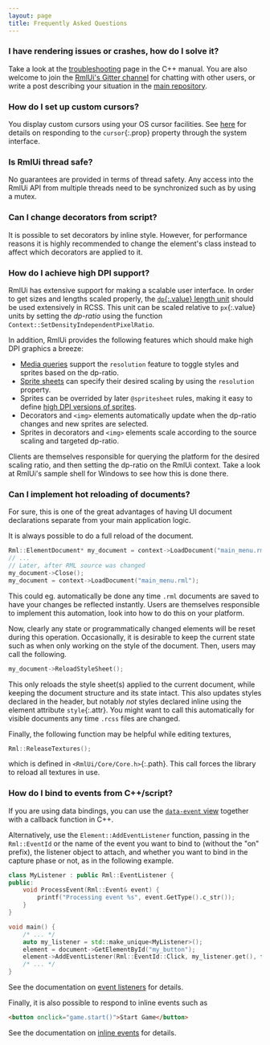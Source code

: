 ```yaml
---
layout: page
title: Frequently Asked Questions
---
```



### I have rendering issues or crashes, how do I solve it?

Take a look at the [troubleshooting](cpp_manual/troubleshooting.html) page in the C++ manual. You are also welcome to join the [RmlUi's Gitter channel](https://gitter.im/RmlUi/community) for chatting with other users, or write a post describing your situation in the [main repository]({{page.lib_site}}).


### How do I set up custom cursors?

You display custom cursors using your OS cursor facilities. See [here](cpp_manual/contexts.html#mouse-cursor) for details on responding to the `cursor`{:.prop} property through the system interface.


### Is RmlUi thread safe?

No guarantees are provided in terms of thread safety. Any access into the RmlUi API from multiple threads need to be synchronized such as by using a mutex.


### Can I change decorators from script?

It is possible to set decorators by inline style. However, for performance reasons it is highly recommended to change the element's class instead to affect which decorators are applied to it.


### How do I achieve high DPI support?

RmlUi has extensive support for making a scalable user interface. In order to get sizes and lengths scaled properly, the [`dp`{:.value} length unit](rcss/syntax.html#dp-unit) should be used extensively in RCSS. This unit can be scaled relative to `px`{:.value} units by setting the *dp-ratio* using the function `Context::SetDensityIndependentPixelRatio`.

In addition, RmlUi provides the following features which should make high DPI graphics a breeze:

- [Media queries](rcss/media_queries.html) support the `resolution` feature to toggle styles and sprites based on the dp-ratio.
- [Sprite sheets](rcss/sprite_sheets.html) can specify their desired scaling by using the `resolution` property.
- Sprites can be overrided by later `@spritesheet` rules, making it easy to define [high DPI versions of sprites](rcss/sprite_sheets.html#high-dpi).
- Decorators and `<img>` elements automatically update when the dp-ratio changes and new sprites are selected.
- Sprites in decorators and `<img>` elements scale according to the source scaling and targeted dp-ratio.

Clients are themselves responsible for querying the platform for the desired scaling ratio, and then setting the dp-ratio on the RmlUi context. Take a look at RmlUi's sample shell for Windows to see how this is done there.


### Can I implement hot reloading of documents?

For sure, this is one of the great advantages of having UI document declarations separate from your main application logic.

It is always possible to do a full reload of the document. 

```cpp
Rml::ElementDocument* my_document = context->LoadDocument("main_menu.rml");
// ...
// Later, after RML source was changed
my_document->Close();
my_document = context->LoadDocument("main_menu.rml");
```
This could eg. automatically be done any time `.rml` documents are saved to have your changes be reflected instantly. Users are themselves responsible to implement this automation, look into how to do this on your platform.

Now, clearly any state or programmatically changed elements will be reset during this operation. Occasionally, it is desirable to keep the current state such as when only working on the style of the document. Then, users may call the following.

```cpp
my_document->ReloadStyleSheet();
```

This only reloads the style sheet(s) applied to the current document, while keeping the document structure and its state intact. This also updates styles declared in the header, but notably *not* styles declared inline using the element attribute `style`{:.attr}. You might want to call this automatically for visible documents any time `.rcss` files are changed.

Finally, the following function may be helpful while editing textures,
```cpp
Rml::ReleaseTextures();
```
which is defined in `<RmlUi/Core/Core.h>`{:.path}. This call forces the library to reload all textures in use.


### How do I bind to events from C++/script?

If you are using data bindings, you can use the [`data-event` view](data_bindings/views_and_controllers.html#data-event) together with a callback function in C++.

Alternatively, use the `Element::AddEventListener` function, passing in the `Rml::EventId` or the name of the event you want to bind to (without the "on" prefix), the listener object to attach, and whether you want to bind in the capture phase or not, as in the following example.

```cpp
class MyListener : public Rml::EventListener {
public:
	void ProcessEvent(Rml::Event& event) {
		printf("Processing event %s", event.GetType().c_str());
	}
}

void main() {
	/* ... */
	auto my_listener = std::make_unique<MyListener>();
	element = document->GetElementById("my_button");
	element->AddEventListener(Rml::EventId::Click, my_listener.get(), false);
	/* ... */
}
```
See the documentation on [event listeners](cpp_manual/events.html#event-listeners) for details.

Finally, it is also possible to respond to inline events such as 

```html
<button onclick="game.start()">Start Game</button>
```
See the documentation on [inline events](cpp_manual/events.html#inline-events) for details.
